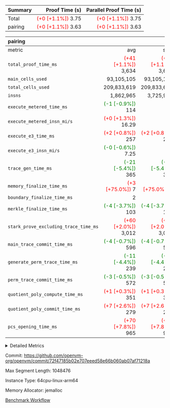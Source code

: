 | Summary | Proof Time (s) | Parallel Proof Time (s) |
|:---|---:|---:|
| Total | <span style='color: red'>(+0 [+1.1%])</span> 3.75 | <span style='color: red'>(+0 [+1.1%])</span> 3.75 |
| pairing | <span style='color: red'>(+0 [+1.1%])</span> 3.63 | <span style='color: red'>(+0 [+1.1%])</span> 3.63 |


| pairing |||||
|:---|---:|---:|---:|---:|
|metric|avg|sum|max|min|
| `total_proof_time_ms ` | <span style='color: red'>(+41 [+1.1%])</span> 3,634 | <span style='color: red'>(+41 [+1.1%])</span> 3,634 | <span style='color: red'>(+41 [+1.1%])</span> 3,634 | <span style='color: red'>(+41 [+1.1%])</span> 3,634 |
| `main_cells_used     ` |  93,105,105 |  93,105,105 |  93,105,105 |  93,105,105 |
| `total_cells_used    ` |  209,833,619 |  209,833,619 |  209,833,619 |  209,833,619 |
| `insns               ` |  1,862,965 |  3,725,930 |  1,862,965 |  1,862,965 |
| `execute_metered_time_ms` | <span style='color: green'>(-1 [-0.9%])</span> 114 | -          | -          | -          |
| `execute_metered_insn_mi/s` | <span style='color: red'>(+0 [+1.3%])</span> 16.29 | -          | <span style='color: red'>(+0 [+1.3%])</span> 16.29 | <span style='color: red'>(+0 [+1.3%])</span> 16.29 |
| `execute_e3_time_ms  ` | <span style='color: red'>(+2 [+0.8%])</span> 257 | <span style='color: red'>(+2 [+0.8%])</span> 257 | <span style='color: red'>(+2 [+0.8%])</span> 257 | <span style='color: red'>(+2 [+0.8%])</span> 257 |
| `execute_e3_insn_mi/s` | <span style='color: green'>(-0 [-0.6%])</span> 7.25 | -          | <span style='color: green'>(-0 [-0.6%])</span> 7.25 | <span style='color: green'>(-0 [-0.6%])</span> 7.25 |
| `trace_gen_time_ms   ` | <span style='color: green'>(-21 [-5.4%])</span> 365 | <span style='color: green'>(-21 [-5.4%])</span> 365 | <span style='color: green'>(-21 [-5.4%])</span> 365 | <span style='color: green'>(-21 [-5.4%])</span> 365 |
| `memory_finalize_time_ms` | <span style='color: red'>(+3 [+75.0%])</span> 7 | <span style='color: red'>(+3 [+75.0%])</span> 7 | <span style='color: red'>(+3 [+75.0%])</span> 7 | <span style='color: red'>(+3 [+75.0%])</span> 7 |
| `boundary_finalize_time_ms` |  2 |  2 |  2 |  2 |
| `merkle_finalize_time_ms` | <span style='color: green'>(-4 [-3.7%])</span> 103 | <span style='color: green'>(-4 [-3.7%])</span> 103 | <span style='color: green'>(-4 [-3.7%])</span> 103 | <span style='color: green'>(-4 [-3.7%])</span> 103 |
| `stark_prove_excluding_trace_time_ms` | <span style='color: red'>(+60 [+2.0%])</span> 3,012 | <span style='color: red'>(+60 [+2.0%])</span> 3,012 | <span style='color: red'>(+60 [+2.0%])</span> 3,012 | <span style='color: red'>(+60 [+2.0%])</span> 3,012 |
| `main_trace_commit_time_ms` | <span style='color: green'>(-4 [-0.7%])</span> 596 | <span style='color: green'>(-4 [-0.7%])</span> 596 | <span style='color: green'>(-4 [-0.7%])</span> 596 | <span style='color: green'>(-4 [-0.7%])</span> 596 |
| `generate_perm_trace_time_ms` | <span style='color: green'>(-11 [-4.4%])</span> 239 | <span style='color: green'>(-11 [-4.4%])</span> 239 | <span style='color: green'>(-11 [-4.4%])</span> 239 | <span style='color: green'>(-11 [-4.4%])</span> 239 |
| `perm_trace_commit_time_ms` | <span style='color: green'>(-3 [-0.5%])</span> 572 | <span style='color: green'>(-3 [-0.5%])</span> 572 | <span style='color: green'>(-3 [-0.5%])</span> 572 | <span style='color: green'>(-3 [-0.5%])</span> 572 |
| `quotient_poly_compute_time_ms` | <span style='color: red'>(+1 [+0.3%])</span> 351 | <span style='color: red'>(+1 [+0.3%])</span> 351 | <span style='color: red'>(+1 [+0.3%])</span> 351 | <span style='color: red'>(+1 [+0.3%])</span> 351 |
| `quotient_poly_commit_time_ms` | <span style='color: red'>(+7 [+2.6%])</span> 279 | <span style='color: red'>(+7 [+2.6%])</span> 279 | <span style='color: red'>(+7 [+2.6%])</span> 279 | <span style='color: red'>(+7 [+2.6%])</span> 279 |
| `pcs_opening_time_ms ` | <span style='color: red'>(+70 [+7.8%])</span> 965 | <span style='color: red'>(+70 [+7.8%])</span> 965 | <span style='color: red'>(+70 [+7.8%])</span> 965 | <span style='color: red'>(+70 [+7.8%])</span> 965 |



<details>
<summary>Detailed Metrics</summary>

|  | keygen_time_ms | commit_exe_time_ms | app proof_time_ms |
| --- | --- | --- |
|  | 711 | 8 | 4,046 | 

| group | prove_segment_time_ms | memory_to_vec_partition_time_ms | insns | fri.log_blowup | execute_metered_time_ms | execute_metered_insn_mi/s | compute_user_public_values_proof_time_ms |
| --- | --- | --- | --- | --- | --- | --- | --- |
| pairing | 3,886 | 6 | 1,862,965 | 1 | 114 | 16.29 | 39 | 

| group | air_name | quotient_deg | interactions | constraints |
| --- | --- | --- | --- | --- |
| pairing | AccessAdapterAir<16> | 2 | 5 | 12 | 
| pairing | AccessAdapterAir<2> | 2 | 5 | 12 | 
| pairing | AccessAdapterAir<32> | 2 | 5 | 12 | 
| pairing | AccessAdapterAir<4> | 2 | 5 | 12 | 
| pairing | AccessAdapterAir<8> | 2 | 5 | 12 | 
| pairing | BitwiseOperationLookupAir<8> | 2 | 2 | 4 | 
| pairing | MemoryMerkleAir<8> | 2 | 4 | 39 | 
| pairing | PersistentBoundaryAir<8> | 2 | 3 | 7 | 
| pairing | PhantomAir | 2 | 3 | 5 | 
| pairing | Poseidon2PeripheryAir<BabyBearParameters>, 1> | 2 | 1 | 286 | 
| pairing | ProgramAir | 1 | 1 | 4 | 
| pairing | RangeTupleCheckerAir<2> | 1 | 1 | 4 | 
| pairing | Rv32HintStoreAir | 2 | 18 | 28 | 
| pairing | VariableRangeCheckerAir | 1 | 1 | 4 | 
| pairing | VmAirWrapper<Rv32BaseAluAdapterAir, BaseAluCoreAir<4, 8> | 2 | 20 | 37 | 
| pairing | VmAirWrapper<Rv32BaseAluAdapterAir, LessThanCoreAir<4, 8> | 2 | 18 | 40 | 
| pairing | VmAirWrapper<Rv32BaseAluAdapterAir, ShiftCoreAir<4, 8> | 2 | 24 | 91 | 
| pairing | VmAirWrapper<Rv32BranchAdapterAir, BranchEqualCoreAir<4> | 2 | 11 | 20 | 
| pairing | VmAirWrapper<Rv32BranchAdapterAir, BranchLessThanCoreAir<4, 8> | 2 | 13 | 35 | 
| pairing | VmAirWrapper<Rv32CondRdWriteAdapterAir, Rv32JalLuiCoreAir> | 2 | 10 | 18 | 
| pairing | VmAirWrapper<Rv32IsEqualModAdapterAir<2, 1, 32, 32>, ModularIsEqualCoreAir<32, 4, 8> | 2 | 25 | 225 | 
| pairing | VmAirWrapper<Rv32JalrAdapterAir, Rv32JalrCoreAir> | 2 | 16 | 20 | 
| pairing | VmAirWrapper<Rv32LoadStoreAdapterAir, LoadSignExtendCoreAir<4, 8> | 2 | 18 | 33 | 
| pairing | VmAirWrapper<Rv32LoadStoreAdapterAir, LoadStoreCoreAir<4> | 2 | 17 | 40 | 
| pairing | VmAirWrapper<Rv32MultAdapterAir, DivRemCoreAir<4, 8> | 2 | 25 | 84 | 
| pairing | VmAirWrapper<Rv32MultAdapterAir, MulHCoreAir<4, 8> | 2 | 24 | 31 | 
| pairing | VmAirWrapper<Rv32MultAdapterAir, MultiplicationCoreAir<4, 8> | 2 | 19 | 19 | 
| pairing | VmAirWrapper<Rv32RdWriteAdapterAir, Rv32AuipcCoreAir> | 2 | 12 | 14 | 
| pairing | VmAirWrapper<Rv32VecHeapAdapterAir<1, 2, 2, 32, 32>, FieldExpressionCoreAir> | 2 | 415 | 480 | 
| pairing | VmAirWrapper<Rv32VecHeapAdapterAir<2, 1, 1, 32, 32>, FieldExpressionCoreAir> | 2 | 158 | 190 | 
| pairing | VmAirWrapper<Rv32VecHeapAdapterAir<2, 2, 2, 32, 32>, FieldExpressionCoreAir> | 2 | 428 | 457 | 
| pairing | VmConnectorAir | 2 | 5 | 11 | 

| group | air_name | segment | rows | prep_cols | perm_cols | main_cols | cells |
| --- | --- | --- | --- | --- | --- | --- | --- |
| pairing | AccessAdapterAir<16> | 0 | 262,144 |  | 16 | 25 | 10,747,904 | 
| pairing | AccessAdapterAir<32> | 0 | 131,072 |  | 16 | 41 | 7,471,104 | 
| pairing | AccessAdapterAir<8> | 0 | 524,288 |  | 16 | 17 | 17,301,504 | 
| pairing | BitwiseOperationLookupAir<8> | 0 | 65,536 | 3 | 8 | 2 | 655,360 | 
| pairing | MemoryMerkleAir<8> | 0 | 32,768 |  | 16 | 32 | 1,572,864 | 
| pairing | PersistentBoundaryAir<8> | 0 | 32,768 |  | 12 | 20 | 1,048,576 | 
| pairing | PhantomAir | 0 | 1 |  | 12 | 6 | 18 | 
| pairing | Poseidon2PeripheryAir<BabyBearParameters>, 1> | 0 | 32,768 |  | 8 | 300 | 10,092,544 | 
| pairing | ProgramAir | 0 | 32,768 |  | 8 | 10 | 589,824 | 
| pairing | RangeTupleCheckerAir<2> | 0 | 524,288 | 2 | 8 | 1 | 4,718,592 | 
| pairing | Rv32HintStoreAir | 0 | 256 |  | 44 | 32 | 19,456 | 
| pairing | VariableRangeCheckerAir | 0 | 262,144 | 2 | 8 | 1 | 2,359,296 | 
| pairing | VmAirWrapper<Rv32BaseAluAdapterAir, BaseAluCoreAir<4, 8> | 0 | 1,048,576 |  | 52 | 36 | 92,274,688 | 
| pairing | VmAirWrapper<Rv32BaseAluAdapterAir, LessThanCoreAir<4, 8> | 0 | 65,536 |  | 40 | 37 | 5,046,272 | 
| pairing | VmAirWrapper<Rv32BaseAluAdapterAir, ShiftCoreAir<4, 8> | 0 | 2,048 |  | 52 | 53 | 215,040 | 
| pairing | VmAirWrapper<Rv32BranchAdapterAir, BranchEqualCoreAir<4> | 0 | 262,144 |  | 28 | 26 | 14,155,776 | 
| pairing | VmAirWrapper<Rv32BranchAdapterAir, BranchLessThanCoreAir<4, 8> | 0 | 131,072 |  | 32 | 32 | 8,388,608 | 
| pairing | VmAirWrapper<Rv32CondRdWriteAdapterAir, Rv32JalLuiCoreAir> | 0 | 8,192 |  | 28 | 18 | 376,832 | 
| pairing | VmAirWrapper<Rv32IsEqualModAdapterAir<2, 1, 32, 32>, ModularIsEqualCoreAir<32, 4, 8> | 0 | 32 |  | 56 | 166 | 7,104 | 
| pairing | VmAirWrapper<Rv32JalrAdapterAir, Rv32JalrCoreAir> | 0 | 65,536 |  | 36 | 28 | 4,194,304 | 
| pairing | VmAirWrapper<Rv32LoadStoreAdapterAir, LoadStoreCoreAir<4> | 0 | 1,048,576 |  | 52 | 41 | 97,517,568 | 
| pairing | VmAirWrapper<Rv32MultAdapterAir, MulHCoreAir<4, 8> | 0 | 256 |  | 72 | 39 | 28,416 | 
| pairing | VmAirWrapper<Rv32MultAdapterAir, MultiplicationCoreAir<4, 8> | 0 | 512 |  | 52 | 31 | 42,496 | 
| pairing | VmAirWrapper<Rv32RdWriteAdapterAir, Rv32AuipcCoreAir> | 0 | 32,768 |  | 28 | 20 | 1,572,864 | 
| pairing | VmAirWrapper<Rv32VecHeapAdapterAir<2, 1, 1, 32, 32>, FieldExpressionCoreAir> | 0 | 1,024 |  | 320 | 263 | 596,992 | 
| pairing | VmAirWrapper<Rv32VecHeapAdapterAir<2, 2, 2, 32, 32>, FieldExpressionCoreAir> | 0 | 16,384 |  | 604 | 497 | 18,038,784 | 
| pairing | VmConnectorAir | 0 | 2 | 1 | 16 | 5 | 42 | 

| group | segment | trace_gen_time_ms | total_proof_time_ms | total_cells_used | total_cells | system_trace_gen_time_ms | stark_prove_excluding_trace_time_ms | single_trace_gen_time_ms | quotient_poly_compute_time_ms | quotient_poly_commit_time_ms | perm_trace_commit_time_ms | pcs_opening_time_ms | merkle_finalize_time_ms | memory_to_vec_partition_time_ms | memory_finalize_time_ms | main_trace_commit_time_ms | main_cells_used | insns | generate_perm_trace_time_ms | execute_e3_time_ms | execute_e3_insn_mi/s | boundary_finalize_time_ms |
| --- | --- | --- | --- | --- | --- | --- | --- | --- | --- | --- | --- | --- | --- | --- | --- | --- | --- | --- | --- | --- | --- | --- |
| pairing | 0 | 365 | 3,634 | 209,833,619 | 304,931,516 | 364 | 3,012 | 2 | 351 | 279 | 572 | 965 | 103 | 7 | 7 | 596 | 93,105,105 | 1,862,965 | 239 | 257 | 7.25 | 2 | 

| group | segment | trace_height_constraint | weighted_sum | threshold |
| --- | --- | --- | --- | --- |
| pairing | 0 | 0 | 5,382,342 | 2,013,265,921 | 
| pairing | 0 | 1 | 18,152,512 | 2,013,265,921 | 
| pairing | 0 | 2 | 2,691,171 | 2,013,265,921 | 
| pairing | 0 | 3 | 25,000,068 | 2,013,265,921 | 
| pairing | 0 | 4 | 131,072 | 2,013,265,921 | 
| pairing | 0 | 5 | 65,536 | 2,013,265,921 | 
| pairing | 0 | 6 | 6,016,192 | 2,013,265,921 | 
| pairing | 0 | 7 | 4,096 | 2,013,265,921 | 
| pairing | 0 | 8 | 58,426,029 | 2,013,265,921 | 

</details>


Commit: https://github.com/openvm-org/openvm/commit/72f47185b02e707eeed58e66b060ab07af71218a

Max Segment Length: 1048476

Instance Type: 64cpu-linux-arm64

Memory Allocator: jemalloc

[Benchmark Workflow](https://github.com/openvm-org/openvm/actions/runs/16727293640)
